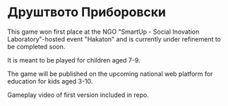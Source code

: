 # Друштвото Приборовски

This game won first place at the NGO "SmartUp - Social Inovation Laboratory"-hosted event "Hakaton"
and is currently under refinement to be completed soon.

It is meant to be played for children aged 7-9.

The game will be published on the upcoming national web platform
for education for kids aged 3-10.

Gameplay video of first version included in repo.
